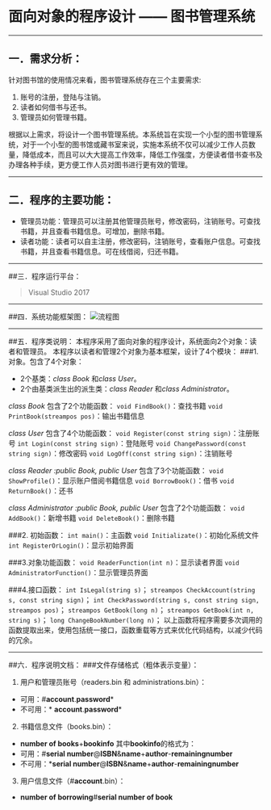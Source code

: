 # 面向对象的程序设计 ——  图书管理系统
---
## 一．需求分析：
针对图书馆的使用情况来看，图书管理系统存在三个主要需求:
1. 账号的注册，登陆与注销。
2. 读者如何借书与还书。
3. 管理员如何管理书籍。

根据以上需求，将设计一个图书管理系统。本系统旨在实现一个小型的图书管理系统，对于一个小型的图书馆或藏书室来说，实施本系统不仅可以减少工作人员数量，降低成本，而且可以大大提高工作效率，降低工作强度，方便读者借书查书及办理各种手续，更方便工作人员对图书进行更有效的管理。

---

## 二．程序的主要功能：
* 管理员功能：管理员可以注册其他管理员账号，修改密码，注销账号。可查找书籍，并且查看书籍信息。可增加，删除书籍。
* 读者功能：读者可以自主注册，修改密码，注销账号，查看账户信息。可查找书籍，并且查看书籍信息。可在线借阅，归还书籍。

---

##三．程序运行平台：
>Visual Studio 2017

---

##四．系统功能框架图：
![流程图](http://chuantu.biz/t6/46/1505204541x607756861.png)

---

##五．程序类说明：
本程序采用了面向对象的程序设计，系统面向2个对象：读者和管理员。
本程序以读者和管理2个对象为基本框架，设计了4个模块：
###1.对象。包含了4个对象：
* 2个基类：*class Book* 和*class User*。
* 2个由基类派生出的派生类：*class Reader* 和*class Administrator*。

*class Book* 包含了2个功能函数：
`void FindBook()`：查找书籍
`void PrintBook(streampos pos)`：输出书籍信息

*class User* 包含了4个功能函数：
`void Register(const string sign)`：注册账号
`int Login(const string sign)`：登陆账号
`void ChangePassword(const string sign)`：修改密码
`void LogOff(const string sign)`：注销账号

*class Reader :public Book, public User* 包含了3个功能函数：
`void ShowProfile()`：显示账户借阅书籍信息
`void BorrowBook()`：借书
`void ReturnBook()`：还书

*class Administrator :public Book, public User* 包含了2个功能函数：
`void AddBook()`：新增书籍
`void DeleteBook()`：删除书籍

###2. 初始函数：
`int main()`：主函数
`void Initializate()`：初始化系统文件
`int RegisterOrLogin()`：显示初始界面

###3.对象功能函数：
`void ReaderFunction(int n)`：显示读者界面
`void AdministratorFunction()`：显示管理员界面

###4.接口函数：
`int IsLegal(string s)`；
`streampos CheckAccount(string s, const string sign)`；
`int CheckPassword(string s, const string sign, streampos pos)`；
`streampos GetBook(long n)`；
`streampos GetBook(int n, string s)`；
`long ChangeBookNumber(long n)`；
以上函数将程序需要多次调用的函数提取出来，使用包括统一接口，函数重载等方式来优化代码结构，以减少代码的冗余。

---

##六．程序说明文档：
###文件存储格式（粗体表示变量）：

1. 用户和管理员账号（readers.bin 和 administrations.bin）：
* 可用：#**account**.**password***
* 不可用：* **account**.**password***

2. 书籍信息文件（books.bin）：
* **number of books**+**bookinfo**
其中**bookinfo**的格式为：
* 可用：#**serial number**@**ISBN**&**name**+**author**-**remainingnumber**
* 不可用：***serial number**@**ISBN**&**name**+**author**-**remainingnumber**

3. 用户信息文件（#**account**.bin）：
* **number of borrowing**#**serial number of book**
